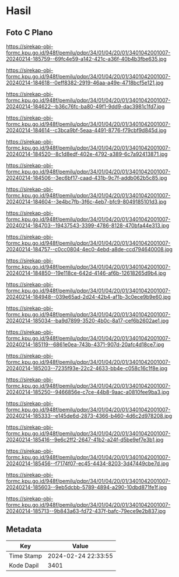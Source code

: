 # Hasil

## Foto C Plano

https://sirekap-obj-formc.kpu.go.id/948f/pemilu/pdpr/34/01/04/20/01/3401042001007-20240214-185759--69fc4e59-a142-421c-a36f-40b4b3fbe635.jpg

https://sirekap-obj-formc.kpu.go.id/948f/pemilu/pdpr/34/01/04/20/01/3401042001007-20240214-184618--0eff8382-2919-46aa-a49e-4718bcf5e121.jpg

https://sirekap-obj-formc.kpu.go.id/948f/pemilu/pdpr/34/01/04/20/01/3401042001007-20240214-184622--b36c76fc-ba80-49f1-9dd9-dac3981c1fd7.jpg

https://sirekap-obj-formc.kpu.go.id/948f/pemilu/pdpr/34/01/04/20/01/3401042001007-20240214-184614--c3bca9bf-5eaa-4491-8776-f79cbf9d845d.jpg

https://sirekap-obj-formc.kpu.go.id/948f/pemilu/pdpr/34/01/04/20/01/3401042001007-20240214-184520--8c1d8edf-402e-4792-a389-6c7a92413871.jpg

https://sirekap-obj-formc.kpu.go.id/948f/pemilu/pdpr/34/01/04/20/01/3401042001007-20240214-184506--3ec6bf17-caad-431b-9c7f-addb062b5c85.jpg

https://sirekap-obj-formc.kpu.go.id/948f/pemilu/pdpr/34/01/04/20/01/3401042001007-20240214-184604--3e4bc7fb-3f6c-4eb7-bfc9-8049185101d3.jpg

https://sirekap-obj-formc.kpu.go.id/948f/pemilu/pdpr/34/01/04/20/01/3401042001007-20240214-184703--19437543-3399-4786-8128-470bfa44e313.jpg

https://sirekap-obj-formc.kpu.go.id/948f/pemilu/pdpr/34/01/04/20/01/3401042001007-20240214-184757--c0cc0804-4ec0-4ebd-a8de-ccd794640008.jpg

https://sirekap-obj-formc.kpu.go.id/948f/pemilu/pdpr/34/01/04/20/01/3401042001007-20240214-184850--19e118ce-642d-4146-af6b-12618265d9b4.jpg

https://sirekap-obj-formc.kpu.go.id/948f/pemilu/pdpr/34/01/04/20/01/3401042001007-20240214-184948--039e65ad-2d24-42b4-af1b-3c0ece9b9e60.jpg

https://sirekap-obj-formc.kpu.go.id/948f/pemilu/pdpr/34/01/04/20/01/3401042001007-20240214-185034--ba9d7899-3520-4b0c-8a17-cef6b2602ae1.jpg

https://sirekap-obj-formc.kpu.go.id/948f/pemilu/pdpr/34/01/04/20/01/3401042001007-20240214-185119--6861e0ea-743b-4371-907d-20afc4d18ce7.jpg

https://sirekap-obj-formc.kpu.go.id/948f/pemilu/pdpr/34/01/04/20/01/3401042001007-20240214-185203--7235f93e-22c2-4633-bb4e-c058c16c1f8e.jpg

https://sirekap-obj-formc.kpu.go.id/948f/pemilu/pdpr/34/01/04/20/01/3401042001007-20240214-185250--9466856e-c7ce-44b8-9aac-a0810fee9ba3.jpg

https://sirekap-obj-formc.kpu.go.id/948f/pemilu/pdpr/34/01/04/20/01/3401042001007-20240214-185333--e145de6d-2873-4366-b460-4d6c2d978208.jpg

https://sirekap-obj-formc.kpu.go.id/948f/pemilu/pdpr/34/01/04/20/01/3401042001007-20240214-185416--9e6c2ff2-2647-41b2-a24f-d5be9ef7e3b1.jpg

https://sirekap-obj-formc.kpu.go.id/948f/pemilu/pdpr/34/01/04/20/01/3401042001007-20240214-185456--f7174f07-ec45-4434-8203-3d47449cbe7d.jpg

https://sirekap-obj-formc.kpu.go.id/948f/pemilu/pdpr/34/01/04/20/01/3401042001007-20240214-185603--9eb5dcbb-5789-4894-a290-10dbd871fe1f.jpg

https://sirekap-obj-formc.kpu.go.id/948f/pemilu/pdpr/34/01/04/20/01/3401042001007-20240214-185713--9b843a63-fd72-437f-bafc-79ece9e2b837.jpg


## Metadata

| Key        | Value               |
| ---------- | ------------------- |
| Time Stamp | 2024-02-24 22:33:55 |
| Kode Dapil | 3401                |



